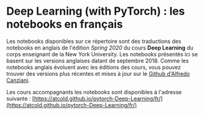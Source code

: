 # Deep Learning (with PyTorch) : les notebooks en français


Les notebooks disponibles sur ce répertoire sont des traductions des notebooks en anglais de l'édition *Spring 2020* du cours **Deep Learning** du corps enseignant de la New York University. 
Les notebooks présentés ici se basent sur les versions anglaises datant de septembre 2018.
Comme les notebooks anglais évoluent avec les éditions des cours, vous pouvez trouver des versions plus récentes et mises à jour sur le [Github d'Alfredo Canziani](https://github.com/Atcold/pytorch-Deep-Learning).

Les cours accompagnants les notebooks sont disponibles à l'adresse suivante : [https://atcold.github.io/pytorch-Deep-Learning/fr/](https://atcold.github.io/pytorch-Deep-Learning/fr/)
